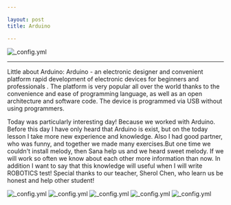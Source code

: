 ```yaml
---

layout: post
title: Arduino

---
```


![_config.yml](https://www.arduino.cc/new_home/assets/illu_what_is-board.png)

---
 
 Little about Arduino:
 Arduino - an electronic designer and convenient platform rapid development of electronic devices for beginners and professionals . The platform is very popular all over the world thanks to the convenience and ease of programming language, as well as an open architecture and software code. The device is programmed via USB without using programmers.
 
 Today was particularly interesting day! Because we worked with Arduino. Before this day I have only heard that Arduino is exist, but on the today lesson I take more new experience and knowledge.
 Also I had good partner, who was funny, and together we made many exercises.But one time we couldn't install melody, then Sana help us and we heard sweet melody. If we will work so often we know about each other more information than now.
 In addition I want to say that this knowledge will useful when I will write ROBOTICS test!
 Special thanks to our teacher, Sherol Chen, who learn us be honest and help other student!

![_config.yml](https://lh3.googleusercontent.com/XYggMXTYzFlBX6GmaTn_TeBLVMriUky1tCRYMCDbDqI1Yy2VvtwcTPKE3VN5PqUM7ekr9OT2mjrZuY3BVecXoTqrVdkwFk9qouO25ktY7yN2fjTy948b2iNbOsaDhx4ctEbxDyFLsgWitJdsBwRqPTZo0OC8JZwETLPAmdNphoiOifZbrXwXSwZmBH1Cf62cLeOAyslqUJJNgxYPsc4JcwAdRG10OPk4cjgIZ6iLZ9F7i4NyAm9FUsoFaiECDhLvtCsMB_fHaGezmUVneUE_Bxs1Wiar3V7khXKqo5H1T3SR5VSFinurcdnljKD71hz551fpaiD4_uN3ro2grfskNCf1ttwGIq49jHode_V5FpnK8N-fNdgahXty4zNgY7-G71pDVEhhMatPAiNtQsfrahSSuA7QUe6LB8A87Q2XqmI4YN7GbCIBWn7gLmf7ypSIhaO_HxpQPngGyjVi3kGBAP6bv9gEheH0PZADtbLtRIrbTYrPH0sJm6-WE8q0CtdwmdCBzznMcPMSqReZeN8YoPFYemacY_ZR23WhSS34iFcBBaECTuP49iHwsreYqf70DzciQGrpixod2vuFp5go5yytsPqrYLKW=w1410-h799-no)
![_config.yml](https://pp.vk.me/c626117/v626117215/19a9c/rI0pmfmeqz4.jpg)
![_config.yml](https://pp.vk.me/c626117/v626117215/19aa6/A3agURoHMuc.jpg)
![_config.yml](https://pp.vk.me/c626117/v626117215/19ab0/tef1Gc-V9BM.jpg)
![_config.yml](https://pp.vk.me/c626117/v626117215/19ac3/MB2B1sX65d8.jpg)
